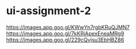 # ui-assignment-2
https://images.app.goo.gl/KWwYn7rgbKRuQJMN7
https://images.app.goo.gl/7kKRjApexEneaMRg9
https://images.app.goo.gl/229cQvjsu3EbHBZ86
